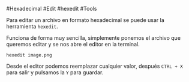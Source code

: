 #Hexadecimal #Edit #hexedit #Tools

Para editar un archivo en formato hexadecimal se puede usar la herramienta `hexedit`.

Funciona de forma muy sencilla, simplemente ponemos el archivo que queremos editar y se nos abre el editor en la terminal.

`hexedit image.png`

Desde el editor podemos reemplazar cualquier valor, después `CTRL + X` para salir y pulsamos la `Y` para guardar.